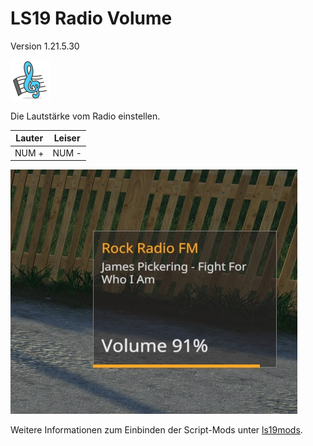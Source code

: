 # LS19 Radio Volume

Version 1.21.5.30

<img src="./dist/FS19_RadioVolume/mod.png" height="64" width="64" title="Note [Vector Emoji by Vincent Le Moign]" />

Die Lautstärke vom Radio einstellen.

| Lauter | Leiser |
| ------ | ------ |
| NUM +  | NUM -  |

![Screenshot](./images/screenshot.jpg)

Weitere Informationen zum Einbinden der Script-Mods unter [ls19mods](../README.md).
